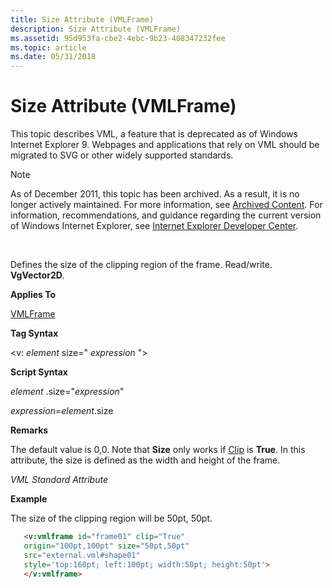 ```yaml
---
title: Size Attribute (VMLFrame)
description: Size Attribute (VMLFrame)
ms.assetid: 95d953fa-cbe2-4ebc-9b23-408347232fee
ms.topic: article
ms.date: 05/31/2018
---
```


# Size Attribute (VMLFrame)

This topic describes VML, a feature that is deprecated as of Windows Internet Explorer 9. Webpages and applications that rely on VML should be migrated to SVG or other widely supported standards.

> [!Note]  
> As of December 2011, this topic has been archived. As a result, it is no longer actively maintained. For more information, see [Archived Content](https://docs.microsoft.com/previous-versions/windows/internet-explorer/ie-developer/). For information, recommendations, and guidance regarding the current version of Windows Internet Explorer, see [Internet Explorer Developer Center](https://go.microsoft.com/fwlink/p/?linkid=204313).

 

Defines the size of the clipping region of the frame. Read/write. **VgVector2D**.

**Applies To**

[VMLFrame](msdn-online-vml-vmlframe-element.md)

**Tag Syntax**

<v: *element* size=" *expression* ">

**Script Syntax**

*element* .size="*expression*"

*expression*=*element*.size

**Remarks**

The default value is 0,0. Note that **Size** only works if [Clip](msdn-online-vml-clip-attribute.md) is **True**. In this attribute, the size is defined as the width and height of the frame.

*VML Standard Attribute*

**Example**

The size of the clipping region will be 50pt, 50pt.


```HTML
   <v:vmlframe id="frame01" clip="True"
   origin="100pt,100pt" size="50pt,50pt"
   src="external.vml#shape01"
   style='top:160pt; left:100pt; width:50pt; height:50pt'>
   </v:vmlframe>
```



 

 




